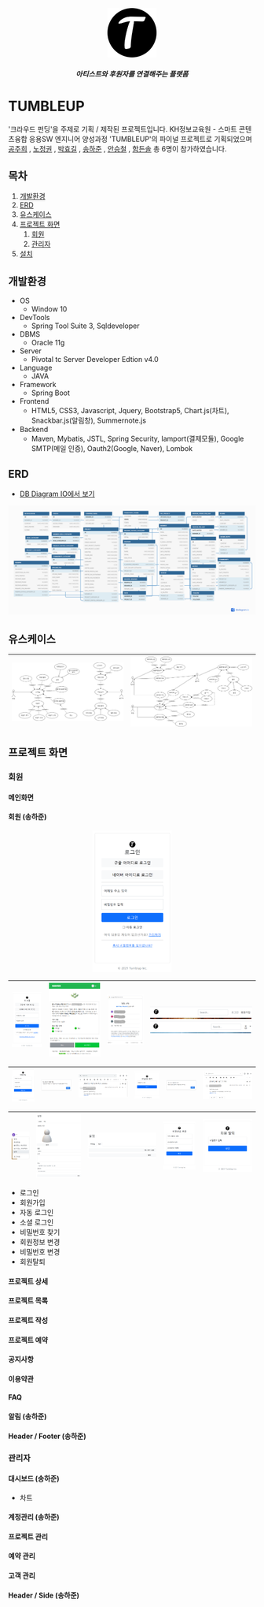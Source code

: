 
<div align="center">

<img src="/docs/img/android-chrome-192x192.png" alt="logo" width="100" />

##### 아티스트와 후원자를 연결해주는 플랫폼

</div>

# TUMBLEUP 
'크라우드 펀딩'을 주제로 기획 / 제작된 프로젝트입니다. KH정보교육원 - 스마트 콘텐츠융합 응용SW 엔지니어 양성과정 'TUMBLEUP'의 파이널 프로젝트로 기획되었으며
[공주희](https://github.com/jamjam306)
, [노정권](https://github.com/kwon6837)
, [박효길](https://github.com/hg19910)
, [송하준](https://github.com/ganaab0000)
, [안승철](https://github.com/graeen3)
, [함든솔](https://github.com/non093) 총 6명이 참가하였습니다.

## 목차
1. [개발환경](#개발환경)
2. [ERD](#ERD)
3. [유스케이스](#유스케이스)
4. [프로젝트 화면](#프로젝트-화면)
    1. [회원](#회원)
    2. [관리자](#관리자)
6. [설치](docs/installation.md)

## 개발환경
* OS
    * Window 10
* DevTools
    * Spring Tool Suite 3, Sqldeveloper
* DBMS
    * Oracle 11g
* Server
    * Pivotal tc Server Developer Edtion v4.0
* Language
    * JAVA
* Framework
    * Spring Boot
* Frontend 
    * HTML5, CSS3, Javascript, Jquery, Bootstrap5, Chart.js(차트), Snackbar.js(알림창), Summernote.js
* Backend
    * Maven, Mybatis, JSTL, Spring Security, Iamport(결제모듈), Google SMTP(메일 인증), Oauth2(Google, Naver), Lombok
## ERD
* [DB Diagram IO에서 보기](https://dbdiagram.io/d/605840deecb54e10c33c9058)

![tumbleup_erd](/docs/img/tumbleup_erd.png)
## 유스케이스

 ![tumbleup_erd](/docs/img/usecase_2.jpg) | ![tumbleup_erd](/docs/img/usecase_1.jpg)
:-------------------------:|:-------------------------:



## 프로젝트 화면
### 회원
#### 메인화면
#### 회원 (송하준)


<div align="center">

<img src="/docs/img/hajun/image4.png" width="32%">

</div>



 <img src="/docs/img/hajun/image4.png" width="100%"> | <img src="/docs/img/hajun/image2.png" width="100%"> | <img src="/docs/img/hajun/image6.png" width="100%"> | <img src="/docs/img/hajun/image10.png" width="100%"><img src="/docs/img/hajun/image11.png" width="100%">
:-:|:-:|:-:|:-:
 
 
 <img src="/docs/img/hajun/image5.png" width="100%"> | <img src="/docs/img/hajun/image12.png" width="100%"> | <img src="/docs/img/hajun/image1.png" width="100%"> | <img src="/docs/img/hajun/image7.png" width="100%"> | <img src="/docs/img/hajun/image13.png" width="100%">  | <img src="/docs/img/hajun/image3.png" width="100%"> 
:-:|:-:|:-:|:-:|:-:|:-:

<img src="/docs/img/hajun/image8.png" width="100%"> | <img src="/docs/img/hajun/image15.png" width="100%"> | <img src="/docs/img/hajun/image16.png" width="100%">  | <img src="/docs/img/hajun/image17.png" width="100%">  | <img src="/docs/img/hajun/image18.png" width="100%"> 
:-:|:-:|:-:|:-:|:-:

 

* 로그인
* 회원가입
* 자동 로그인
* 소셜 로그인
* 비밀번호 찾기
* 회원정보 변경
* 비밀번호 변경
* 회원탈퇴
#### 프로젝트 상세
#### 프로젝트 목록
#### 프로젝트 작성
#### 프로젝트 예약
#### 공지사항
#### 이용약관
#### FAQ
#### 알림 (송하준)
#### Header / Footer (송하준)

### 관리자
#### 대시보드 (송하준)
* 차트
#### 계정관리 (송하준)
#### 프로젝트 관리
#### 예약 관리
#### 고객 관리
#### Header / Side (송하준)

